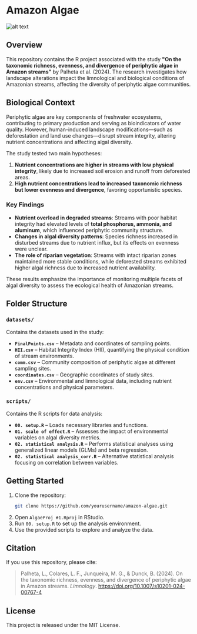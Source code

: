 # Amazon Algae  

![alt text]([http://url/to/img.png](https://instagram.fbel16-1.fna.fbcdn.net/v/t51.2885-19/452513934_781728870521731_1702640112286365964_n.jpg?stp=dst-jpg_s150x150_tt6&_nc_ht=instagram.fbel16-1.fna.fbcdn.net&_nc_cat=107&_nc_ohc=VxITEiQIyesQ7kNvgGL41r6&_nc_gid=6536331be91142e48dd7a842796dcf01&edm=AP4sbd4BAAAA&ccb=7-5&oh=00_AYBHCzErel_BpXZsWYh2AOM_9x-EYWFiAyf_Ep42OW2P1Q&oe=67A2A8BA&_nc_sid=7a9f4b))

## Overview  

This repository contains the R project associated with the study **"On the taxonomic richness, evenness, and divergence of periphytic algae in Amazon streams"** by Palheta et al. (2024). The research investigates how landscape alterations impact the limnological and biological conditions of Amazonian streams, affecting the diversity of periphytic algae communities.  

## Biological Context  

Periphytic algae are key components of freshwater ecosystems, contributing to primary production and serving as bioindicators of water quality. However, human-induced landscape modifications—such as deforestation and land use changes—disrupt stream integrity, altering nutrient concentrations and affecting algal diversity.  

The study tested two main hypotheses:  
1. **Nutrient concentrations are higher in streams with low physical integrity**, likely due to increased soil erosion and runoff from deforested areas.  
2. **High nutrient concentrations lead to increased taxonomic richness but lower evenness and divergence**, favoring opportunistic species.  

### Key Findings  
- **Nutrient overload in degraded streams**: Streams with poor habitat integrity had elevated levels of **total phosphorus, ammonia, and aluminum**, which influenced periphytic community structure.  
- **Changes in algal diversity patterns**: Species richness increased in disturbed streams due to nutrient influx, but its effects on evenness were unclear.  
- **The role of riparian vegetation**: Streams with intact riparian zones maintained more stable conditions, while deforested streams exhibited higher algal richness due to increased nutrient availability.  

These results emphasize the importance of monitoring multiple facets of algal diversity to assess the ecological health of Amazonian streams.  

## Folder Structure  

### `datasets/`  

Contains the datasets used in the study:  

- **`FinalPoints.csv`** – Metadata and coordinates of sampling points.  
- **`HII.csv`** – Habitat Integrity Index (HII), quantifying the physical condition of stream environments.  
- **`comm.csv`** – Community composition of periphytic algae at different sampling sites.  
- **`coordinates.csv`** – Geographic coordinates of study sites.  
- **`env.csv`** – Environmental and limnological data, including nutrient concentrations and physical parameters.  

### `scripts/`  

Contains the R scripts for data analysis:  

- **`00. setup.R`** – Loads necessary libraries and functions.  
- **`01. scale of effect.R`** – Assesses the impact of environmental variables on algal diversity metrics.  
- **`02. statistical analysis.R`** – Performs statistical analyses using generalized linear models (GLMs) and beta regression.  
- **`02. statistical analysis_corr.R`** – Alternative statistical analysis focusing on correlation between variables.  

## Getting Started  

1. Clone the repository:  
   ```bash  
   git clone https://github.com/yourusername/amazon-algae.git  
   ```  
2. Open `AlgaeProj #1.Rproj` in RStudio.  
3. Run `00. setup.R` to set up the analysis environment.  
4. Use the provided scripts to explore and analyze the data.  

## Citation  

If you use this repository, please cite:  

> Palheta, L., Colares, L. F., Junqueira, M. G., & Dunck, B. (2024). On the taxonomic richness, evenness, and divergence of periphytic algae in Amazon streams. *Limnology*. https://doi.org/10.1007/s10201-024-00767-4  

## License  

This project is released under the MIT License. 
